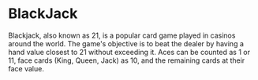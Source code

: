 # BlackJack

Blackjack, also known as 21, is a popular card game played in casinos around the world. The game's objective is to beat the dealer by having a hand value closest to 21 without exceeding it. Aces can be counted as 1 or 11, face cards (King, Queen, Jack) as 10, and the remaining cards at their face value.
